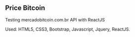 ## Price Bitcoin 

Testing mercadobitcoin.com.br API with ReactJS

Used: HTML5, CSS3, Bootstrap, Javascript, Jquery, ReactJS.
